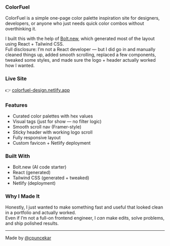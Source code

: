 ### ColorFuel

ColorFuel is a simple one-page color palette inspiration site for designers, developers, or anyone who just needs quick color combos without overthinking it.

I built this with the help of [Bolt.new](https://bolt.new), which generated most of the layout using React + Tailwind CSS.  
Full disclosure: I’m not a React developer — but I did go in and manually cleaned things up, added smooth scrolling, replaced a few components, tweaked some styles, and made sure the logo + header actually worked how I wanted.

### Live Site  
👉 [colorfuel-design.netlify.app](https://colorfuel-design.netlify.app)

### Features

- Curated color palettes with hex values
- Visual tags (just for show — no filter logic)
- Smooth scroll nav (Framer-style)
- Sticky header with working logo scroll
- Fully responsive layout
- Custom favicon + Netlify deployment

### Built With
- Bolt.new (AI code starter)
- React (generated)
- Tailwind CSS (generated + tweaked)
- Netlify (deployment)

### Why I Made It
Honestly, I just wanted to make something fast and useful that looked clean in a portfolio and actually worked.  
Even if I’m not a full-on frontend engineer, I *can* make edits, solve problems, and ship polished results.

---

Made by [@cpuncekar](https://github.com/cpuncekar) 
